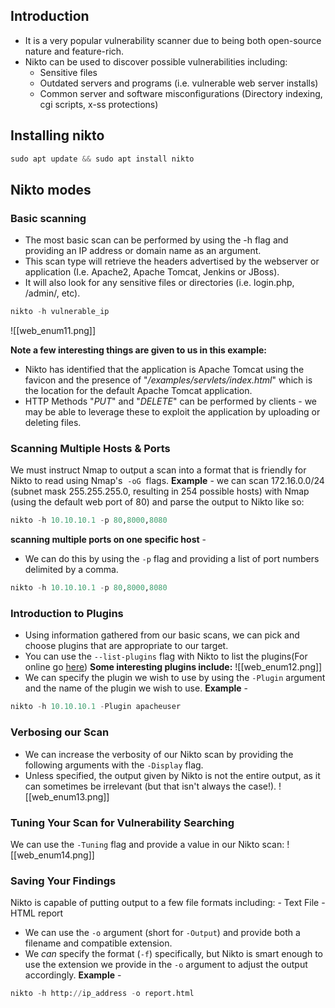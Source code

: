 ## Introduction
- It is a very popular vulnerability scanner due to being both open-source nature and feature-rich.
- Nikto can be used to discover possible vulnerabilities including:
	- Sensitive files
	- Outdated servers and programs (i.e. vulnerable web server installs)
	- Common server and software misconfigurations (Directory indexing, cgi scripts, x-ss protections)

## Installing nikto
```python
sudo apt update && sudo apt install nikto
```

## Nikto modes 

### Basic scanning
- The most basic scan can be performed by using the -h flag and providing an IP address or domain name as an argument.
- This scan type will retrieve the headers advertised by the webserver or application (I.e. Apache2, Apache Tomcat, Jenkins or JBoss).
- It will also look for any sensitive files or directories (i.e. login.php, /admin/, etc).
```python
nikto -h vulnerable_ip
```
![[web_enum11.png]]

**Note a few interesting things are given to us in this example:**
- Nikto has identified that the application is Apache Tomcat using the favicon and the presence of "_/examples/servlets/index.html_" which is the location for the default Apache Tomcat application.
- HTTP Methods "_PUT_" and "_DELETE_" can be performed by clients - we may be able to leverage these to exploit the application by uploading or deleting files.

### Scanning Multiple Hosts & Ports
We must instruct Nmap to output a scan into a format that is friendly for Nikto to read using Nmap's  `-oG`  flags.
**Example** - 
we can scan 172.16.0.0/24 (subnet mask 255.255.255.0, resulting in 254 possible hosts) with Nmap (using the default web port of 80) and parse the output to Nikto like so:
```python
nikto -h 10.10.10.1 -p 80,8000,8080
```

**scanning multiple ports on one specific host** - 
- We can do this by using the `-p` flag and providing a list of port numbers delimited by a comma.
```python
nikto -h 10.10.10.1 -p 80,8000,8080
```

### Introduction to Plugins
- Using information gathered from our basic scans, we can pick and choose plugins that are appropriate to our target.
- You can use the `--list-plugins` flag with Nikto to list the plugins(For online go [here](https://github.com/sullo/nikto/wiki/Plugin-list))
**Some interesting plugins include:**
![[web_enum12.png]]
- We can specify the plugin we wish to use by using the `-Plugin` argument and the name of the plugin we wish to use.
**Example** - 
```python
nikto -h 10.10.10.1 -Plugin apacheuser
```

### Verbosing our Scan 
- We can increase the verbosity of our Nikto scan by providing the following arguments with the `-Display` flag.
- Unless specified, the output given by Nikto is not the entire output, as it can sometimes be irrelevant (but that isn't always the case!).
![[web_enum13.png]]

### Tuning Your Scan for Vulnerability Searching
We can use the `-Tuning` flag and provide a value in our Nikto scan:
![[web_enum14.png]]

### Saving Your Findings
Nikto is capable of putting output to a few file formats including:
	-  Text File
	-  HTML report
- We can use the `-o` argument (short for `-Output`) and provide both a filename and compatible extension.
- We _can_ specify the format (`-f`) specifically, but Nikto is smart enough to use the extension we provide in the `-o` argument to adjust the output accordingly.
**Example** - 
```python
nikto -h http://ip_address -o report.html
```

